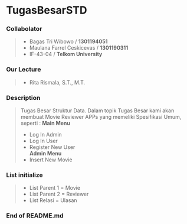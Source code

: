 # **TugasBesarSTD**

### Collabolator
>- Bagas Tri Wibowo / **1301194051**<br>
>- Maulana Farrel Ceskicevas / **1301190311**<br>
>- IF-43-04 / **Telkom University**<br>

### Our Lecture
>- Rita Rismala, S.T., M.T. <br>

### Description
> Tugas Besar Struktur Data. Dalam topik Tugas Besar kami akan membuat Movie Reviewer APPs yang memeliki Spesifikasi Umum, seperti :
> **Main Menu** <br>
>- Log In Admin <br>
>- Log In User <br>
>- Register New User <br>
> **Admin Menu** <br>
>- Insert New Movie <br>

### List initialize
>- List Parent 1 = Movie
>- List Parent 2 = Reviewer
>- List Relasi = Ulasan

### End of README.md
